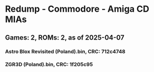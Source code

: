 # Redump - Commodore - Amiga CD MIAs
## Games: 2, ROMs: 2, as of 2025-04-07

### Astro Blox Revisited (Poland).bin, CRC: 712c4748
### ZGR3D (Poland).bin, CRC: 1f205c95
